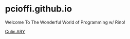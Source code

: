 # pcioffi.github.io
Welcome To The Wonderful World of Programming w/ Rino!

[Culin.ARY](https://pcioffi.github.io/culinary-showcase/)
